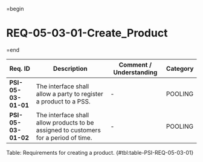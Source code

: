 =begin

# REQ-05-03-01-Create_Product

=end

| Req. ID | Description | Comment / Understanding | Category |
| ------- | ----------- | ----------------------- | -------- |
| __PSI-05-03-01-01__ | The interface shall allow a party to register a product to a PSS. | - | POOLING |
| __PSI-05-03-01-02__ | The interface shall allow products to be assigned to customers for a period of time. | - | POOLING |

Table: Requirements for creating a product. {#tbl:table-PSI-REQ-05-03-01}
